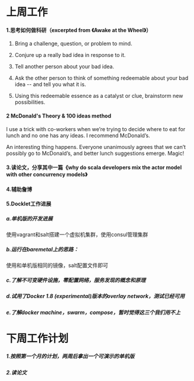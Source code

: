 # 上周工作
#### 1.思考如何做科研（excerpted from 《Awake at the Wheel》）
1. Bring a challenge, question, or problem to mind.
 
2. Conjure up a really bad idea in response to it. 

3. Tell another person about your bad idea.

4. Ask the other person to think of something redeemable about your bad idea -- and tell you what it is.

5. Using this redeemable essence as a catalyst or clue, brainstorm new possibilities.
 
#### 2 McDonald's Theory & 100 ideas method
I use a trick with co-workers when we’re trying to decide where to eat for lunch and no one has any ideas. I recommend McDonald’s.

An interesting thing happens. Everyone unanimously agrees that we can’t possibly go to McDonald’s, and better lunch suggestions emerge. Magic!

#### 3.读论文，分享其中一篇《why do scala developers mix the actor model with other concurrency models》
#### 4.辅助詹博
#### 5.Docklet工作进展
##### a.单机版的开发进展
使用vagrant和salt搭建一个虚拟机集群，使用consul管理集群
##### b.运行在baremetal上的思路：
使用和单机版相同的镜像，salt配置文件即可
##### c.了解不可变硬件设施，零配置网络，服务发现的概念和原理
##### d.试用了Docker 1.8 (experimental)版本的overlay network，测试已经可用
##### e.了解docker machine，swarm，compose，暂时觉得这三个我们用不上
# 下周工作计划
##### 1.按照第一个月的计划，两周后拿出一个可演示的单机版
##### 2.读论文 
